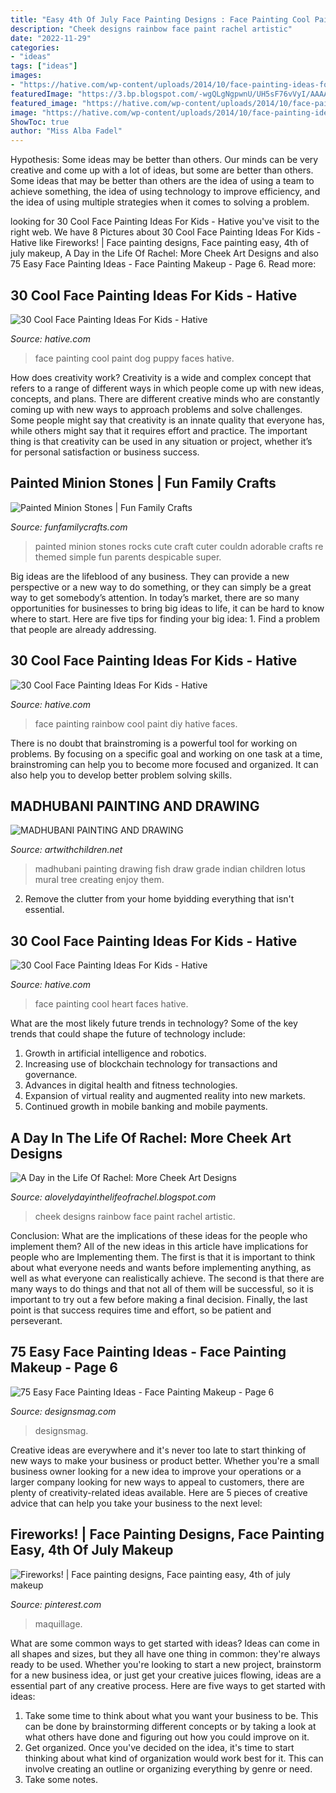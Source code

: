 ```yaml
---
title: "Easy 4th Of July Face Painting Designs : Face Painting Cool Paint Dog Puppy Faces Hative"
description: "Cheek designs rainbow face paint rachel artistic"
date: "2022-11-29"
categories:
- "ideas"
tags: ["ideas"]
images:
- "https://hative.com/wp-content/uploads/2014/10/face-painting-ideas-for-kids/13-red-heart-face-painting.jpg"
featuredImage: "https://3.bp.blogspot.com/-wgQLgNgpwnU/UH5sF76vVyI/AAAAAAAAA-Q/RZX2RCHE7bg/s1600/avita-mdbn-awc2012.jpg"
featured_image: "https://hative.com/wp-content/uploads/2014/10/face-painting-ideas-for-kids/13-red-heart-face-painting.jpg"
image: "https://hative.com/wp-content/uploads/2014/10/face-painting-ideas-for-kids/14-rainbow.jpg"
ShowToc: true
author: "Miss Alba Fadel"
---
```



Hypothesis: Some ideas may be better than others.
Our minds can be very creative and come up with a lot of ideas, but some are better than others. Some ideas that may be better than others are the idea of using a team to achieve something, the idea of using technology to improve efficiency, and the idea of using multiple strategies when it comes to solving a problem.

	

		
looking for 30 Cool Face Painting Ideas For Kids - Hative you've visit to the right web. We have 8 Pictures about 30 Cool Face Painting Ideas For Kids - Hative like Fireworks! | Face painting designs, Face painting easy, 4th of july makeup, A Day in the Life Of Rachel: More Cheek Art Designs and also 75 Easy Face Painting Ideas - Face Painting Makeup - Page 6. Read more:
		
    
## 30 Cool Face Painting Ideas For Kids - Hative

<img loading=lazy src="https://hative.com/wp-content/uploads/2014/10/face-painting-ideas-for-kids/1-puppy-dog-face-paint.jpg" onerror="this.onerror=null;this.src='https://tse3.mm.bing.net/th?id=OIP.M-ek1_2uZj1aiXxr_-w6dgHaIT&amp;pid=15.1';" alt="30 Cool Face Painting Ideas For Kids - Hative">

_Source: hative.com_

>face painting cool paint dog puppy faces hative. 

	

How does creativity work?
Creativity is a wide and complex concept that refers to a range of different ways in which people come up with new ideas, concepts, and plans. There are different creative minds who are constantly coming up with new ways to approach problems and solve challenges. Some people might say that creativity is an innate quality that everyone has, while others might say that it requires effort and practice. The important thing is that creativity can be used in any situation or project, whether it’s for personal satisfaction or business success.

    
## Painted Minion Stones | Fun Family Crafts

<img loading=lazy src="https://funfamilycrafts.com/wp-content/uploads/2016/08/MG_6292_1.jpg" onerror="this.onerror=null;this.src='https://tse3.mm.bing.net/th?id=OIP.3_8bWlbZi9mrZIpBclGTWQHaM8&amp;pid=15.1';" alt="Painted Minion Stones | Fun Family Crafts">

_Source: funfamilycrafts.com_

>painted minion stones rocks cute craft cuter couldn adorable crafts re themed simple fun parents despicable super. 

	

Big ideas are the lifeblood of any business. They can provide a new perspective or a new way to do something, or they can simply be a great way to get somebody’s attention. In today’s market, there are so many opportunities for businesses to bring big ideas to life, it can be hard to know where to start. Here are five tips for finding your big idea: 1. Find a problem that people are already addressing.

    
## 30 Cool Face Painting Ideas For Kids - Hative

<img loading=lazy src="https://hative.com/wp-content/uploads/2014/10/face-painting-ideas-for-kids/14-rainbow.jpg" onerror="this.onerror=null;this.src='https://tse2.mm.bing.net/th?id=OIP._GRNP7WgbKfD7L3a06eFYAHaLI&amp;pid=15.1';" alt="30 Cool Face Painting Ideas For Kids - Hative">

_Source: hative.com_

>face painting rainbow cool paint diy hative faces. 

	

There is no doubt that brainstroming is a powerful tool for working on problems. By focusing on a specific goal and working on one task at a time, brainstroming can help you to become more focused and organized. It can also help you to develop better problem solving skills.

    
## MADHUBANI PAINTING AND DRAWING

<img loading=lazy src="https://3.bp.blogspot.com/-wgQLgNgpwnU/UH5sF76vVyI/AAAAAAAAA-Q/RZX2RCHE7bg/s1600/avita-mdbn-awc2012.jpg" onerror="this.onerror=null;this.src='https://tse3.mm.bing.net/th?id=OIP.OZLpdV0k86yKfLV8Xsf0HQHaGw&amp;pid=15.1';" alt="MADHUBANI PAINTING AND DRAWING">

_Source: artwithchildren.net_

>madhubani painting drawing fish draw grade indian children lotus mural tree creating enjoy them. 

	

2. Remove the clutter from your home byidding everything that isn't essential.

    
## 30 Cool Face Painting Ideas For Kids - Hative

<img loading=lazy src="https://hative.com/wp-content/uploads/2014/10/face-painting-ideas-for-kids/13-red-heart-face-painting.jpg" onerror="this.onerror=null;this.src='https://tse4.mm.bing.net/th?id=OIP.L9JcEK3YlK84zdmvxuPxEQHaLH&amp;pid=15.1';" alt="30 Cool Face Painting Ideas For Kids - Hative">

_Source: hative.com_

>face painting cool heart faces hative. 

	

What are the most likely future trends in technology?
Some of the key trends that could shape the future of technology include: 
1. Growth in artificial intelligence and robotics. 
2. Increasing use of blockchain technology for transactions and governance. 
3. Advances in digital health and fitness technologies. 
4. Expansion of virtual reality and augmented reality into new markets. 
5. Continued growth in mobile banking and mobile payments.

    
## A Day In The Life Of Rachel: More Cheek Art Designs

<img loading=lazy src="http://4.bp.blogspot.com/-70lR3gHyCQ8/Te5PDrz1Y_I/AAAAAAAAAU4/cy1e5jnthUE/s1600/P1020985.JPG" onerror="this.onerror=null;this.src='https://tse4.mm.bing.net/th?id=OIP.fzGSf9U_kVSl5TCCzMySigHaJ4&amp;pid=15.1';" alt="A Day in the Life Of Rachel: More Cheek Art Designs">

_Source: alovelydayinthelifeofrachel.blogspot.com_

>cheek designs rainbow face paint rachel artistic. 

	

Conclusion: What are the implications of these ideas for the people who implement them?
All of the new ideas in this article have implications for people who are Implementing them. The first is that it is important to think about what everyone needs and wants before implementing anything, as well as what everyone can realistically achieve. The second is that there are many ways to do things and that not all of them will be successful, so it is important to try out a few before making a final decision. Finally, the last point is that success requires time and effort, so be patient and perseverant.

    
## 75 Easy Face Painting Ideas - Face Painting Makeup - Page 6

<img loading=lazy src="https://www.designsmag.com/wp-content/uploads/2016/07/easy-facepaint-ideas-face-makeup-designsmag-032-810x1155.jpg" onerror="this.onerror=null;this.src='https://tse4.mm.bing.net/th?id=OIP.NVQSqT8HE_XcsYN0yRoMDAHaKj&amp;pid=15.1';" alt="75 Easy Face Painting Ideas - Face Painting Makeup - Page 6">

_Source: designsmag.com_

>designsmag. 

	

Creative ideas are everywhere and it's never too late to start thinking of new ways to make your business or product better. Whether you're a small business owner looking for a new idea to improve your operations or a larger company looking for new ways to appeal to customers, there are plenty of creativity-related ideas available. Here are 5 pieces of creative advice that can help you take your business to the next level: 

    
## Fireworks! | Face Painting Designs, Face Painting Easy, 4th Of July Makeup

<img loading=lazy src="https://i.pinimg.com/736x/7f/d0/5e/7fd05e7ba33b34dabed8050b7754f046--fireworks.jpg" onerror="this.onerror=null;this.src='https://tse3.mm.bing.net/th?id=OIP.HpayRW1ItYhvR-u53HX7SQHaJ3&amp;pid=15.1';" alt="Fireworks! | Face painting designs, Face painting easy, 4th of july makeup">

_Source: pinterest.com_

>maquillage. 

	

What are some common ways to get started with ideas?
Ideas can come in all shapes and sizes, but they all have one thing in common: they're always ready to be used. Whether you're looking to start a new project, brainstorm for a new business idea, or just get your creative juices flowing, ideas are a essential part of any creative process. Here are five ways to get started with ideas: 
1. Take some time to think about what you want your business to be. This can be done by brainstorming different concepts or by taking a look at what others have done and figuring out how you could improve on it. 
2. Get organized. Once you've decided on the idea, it's time to start thinking about what kind of organization would work best for it. This can involve creating an outline or organizing everything by genre or need. 
3. Take some notes.


